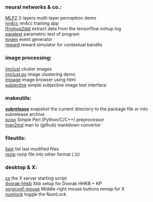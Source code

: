 ### neural networks & co.:
[MLP2](https://github.com/rudojaksa/MLP2) 2-layers multi-layer perceptron demo  
[nn4cc](https://github.com/rudojaksa/MLP2) nn4cc training app  
[tfnohup2dat](https://github.com/rudojaksa/tfnohup2dat) extract data from the tensorflow nohup log  
[paratest](https://github.com/rudojaksa/paratest) parametric test of program  
[evgen](https://github.com/rudojaksa/evgen) event generator  
[reward](https://github.com/rudojaksa/reward) reward simulator for contextual bandits  

### image processing:
[imclust](https://github.com/rudojaksa/imclust) cluster images  
[imclust.py](https://github.com/rudojaksa/imclust.py) image clustering demo  
[impage](https://github.com/rudojaksa/impage) image browser using html  
[subjective](https://github.com/rudojaksa/subjective) simple subjective image test interface  

### makeutils:
[**subrelease**](https://github.com/rudojaksa/subrelease) snapshot the current directory to the package file or into subrelease archive  
[pcpp](https://github.com/rudojaksa/pcpp) Simple Perl (Python/C/C++) preprocessor  
[man2md](https://github.com/rudojaksa/man2md) man to (github) markdown convertor  

### fileutils:
[llast](https://github.com/rudojaksa/llast) list last modified files  
[rezip](https://github.com/rudojaksa/rezip) rezip file into other format (.lz)  

### desktop & X:
[xx](https://github.com/rudojaksa/xx) the X server starting script  
[dvorak-hhkb](https://github.com/rudojaksa/dvorak-hhkb) Xkb setup for Dvorak HHKB + KP  
[xorgconf-mouse](https://github.com/rudojaksa/xorgconf-mouse) Middle-right mouse buttons remap for X  
[numlock](https://github.com/rudojaksa/numlock) toggle the NumLock  
